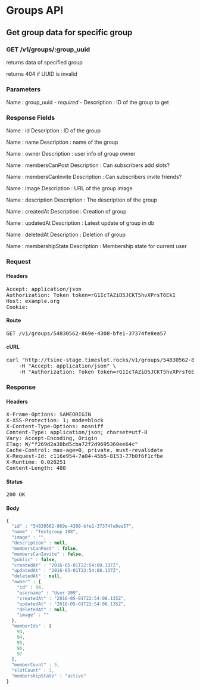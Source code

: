 # Groups API

## Get group data for specific group

### GET /v1/groups/:group_uuid

returns data of specified group

returns 404 if UUID is invalid



### Parameters

Name : group_uuid *- required -*
Description : ID of the group to get


### Response Fields

Name : id
Description : ID of the group

Name : name
Description : name of the group

Name : owner
Description : user info of group owner

Name : membersCanPost
Description : Can subscribers add slots?

Name : membersCanInvite
Description : Can subscribers invite friends?

Name : image
Description : URL of the group image

Name : description
Description : The description of the group

Name : createdAt
Description : Creation of group

Name : updatedAt
Description : Latest update of group in db

Name : deletedAt
Description : Deletion of group

Name : membershipState
Description : Membership state for current user

### Request

#### Headers

<pre>Accept: application/json
Authorization: Token token=rG1IcTAZiD5JCKT5hvXPrsT6EkI
Host: example.org
Cookie: </pre>

#### Route

<pre>GET /v1/groups/54830562-869e-4308-bfe1-37374fe8ea57</pre>

#### cURL

<pre class="request">curl &quot;http://tsinc-stage.timeslot.rocks/v1/groups/54830562-869e-4308-bfe1-37374fe8ea57&quot; -X GET \
	-H &quot;Accept: application/json&quot; \
	-H &quot;Authorization: Token token=rG1IcTAZiD5JCKT5hvXPrsT6EkI&quot;</pre>

### Response

#### Headers

<pre>X-Frame-Options: SAMEORIGIN
X-XSS-Protection: 1; mode=block
X-Content-Type-Options: nosniff
Content-Type: application/json; charset=utf-8
Vary: Accept-Encoding, Origin
ETag: W/&quot;f269d2a38bd5cba72f2d9695360ee64c&quot;
Cache-Control: max-age=0, private, must-revalidate
X-Request-Id: c116e954-7a04-45b5-8153-77b0f6f1cfbe
X-Runtime: 0.028251
Content-Length: 488</pre>

#### Status

<pre>200 OK</pre>

#### Body

```javascript
{
  "id" : "54830562-869e-4308-bfe1-37374fe8ea57",
  "name" : "Testgroup 108",
  "image" : "",
  "description" : null,
  "membersCanPost" : false,
  "membersCanInvite" : false,
  "public" : false,
  "createdAt" : "2016-05-01T22:54:08.137Z",
  "updatedAt" : "2016-05-01T22:54:08.137Z",
  "deletedAt" : null,
  "owner" : {
    "id" : 94,
    "username" : "User 209",
    "createdAt" : "2016-05-01T22:54:08.135Z",
    "updatedAt" : "2016-05-01T22:54:08.135Z",
    "deletedAt" : null,
    "image" : ""
  },
  "memberIds" : [
    93,
    94,
    95,
    96,
    97
  ],
  "memberCount" : 5,
  "slotCount" : 3,
  "membershipState" : "active"
}
```
